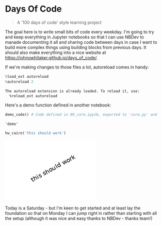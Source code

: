# Days Of Code
> A '100 days of code' style learning project


The goal here is to write small bits of code every weekday. I'm going to try and keep everything in Jupyter notebooks so that I can use NBDev to manade documenting it all and sharing code between days in case I want to build more complex things using building blocks from previous days. It should also make everything into a nice website at https://johnowhitaker.github.io/days_of_code/.

If we're making changes to those files a lot, autoreload comes in handy:

```python
%load_ext autoreload
%autoreload 2
```

    The autoreload extension is already loaded. To reload it, use:
      %reload_ext autoreload


Here's a demo function defined in another notebook:

```python
demo_code() # Code defined in 00_core.ipynb, exported to 'core.py' and imported at the top of this NB
```




    'demo'



```python
hw_cairo('this should work')
```


![png](docs/images/output_5_0.png)


Today is a Saturday - but I'm keen to get started and at least lay the foundation so that on Monday I can jump right in rather than starting with all the setup (although it was nice and easy thanks to NBDev - thanks team!)
